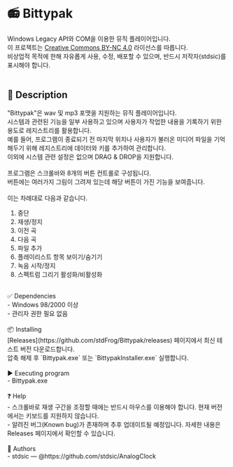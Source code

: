 # 📻 Bittypak<br>
Windows Legacy API와 COM을 이용한 뮤직 플레이어입니다.<br>
이 프로젝트는 [Creative Commons BY-NC 4.0](https://creativecommons.org/licenses/by-nc/4.0/) 라이선스를 따릅니다.<br>
비상업적 목적에 한해 자유롭게 사용, 수정, 배포할 수 있으며, 반드시 저작자(stdsic)를 표시해야 합니다.<br>
<br>
## 🧾 Description<br>
"Bittypak"은 wav 및 mp3 포맷을 지원하는 뮤직 플레이어입니다.<br>
시스템과 관련된 기능을 일부 사용하고 있으며 사용자가 작업한 내용을 기록하기 위한 용도로 레지스트리를 활용합니다.<br>
예를 들어, 프로그램이 종료되기 전 마지막 위치나 사용자가 불러온 미디어 파일을 기억해두기 위해 레지스트리에 데이터와 키를 추가하여 관리합니다.<br>
이외에 시스템 관련 설정은 없으며 DRAG & DROP을 지원합니다.<br>
<br>
프로그램은 스크롤바와 8개의 버튼 컨트롤로 구성됩니다.<br>
버튼에는 여러가지 그림이 그려져 있는데 해당 버튼이 가진 기능을 보여줍니다.<br>
<br>
이는 차례대로 다음과 같습니다.<br>
1. 중단<br>
2. 재생/정지<br>
3. 이전 곡<br>
4. 다음 곡<br>
5. 파일 추가<br>
6. 플레이리스트 항목 보이기/숨기기<br>
7. 녹음 시작/정지<br>
8. 스펙트럼 그리기 활성화/비활성화<br>
<br>
✅ Dependencies<br>
- Windows 98/2000 이상<br>
- 관리자 권한 필요 없음<br>
<br>
📦 Installing<br>
[Releases](https://github.com/stdFrog/Bittypak/releases) 페이지에서 최신 테스트 버전 다운로드합니다.<br>
압축 해제 후 `Bittypak.exe` 또는 `BittypakInstaller.exe` 실행합니다.<br>
<br>
▶️ Executing program<br>
- Bittypak.exe<br>
<br>
❓ Help<br>
- 스크롤바로 재생 구간을 조정할 때에는 반드시 마우스를 이용해야 합니다. 현재 버전에서는 키보드를 지원하지 않습니다.<br>
- 알려진 버그(Known bug)가 존재하며 추후 업데이트될 예정입니다. 자세한 내용은 Releases 페이지에서 확인할 수 있습니다.<br>
<br>
👤 Authors<br>
- stdsic — @https://github.com/stdsic/AnalogClock<br>
